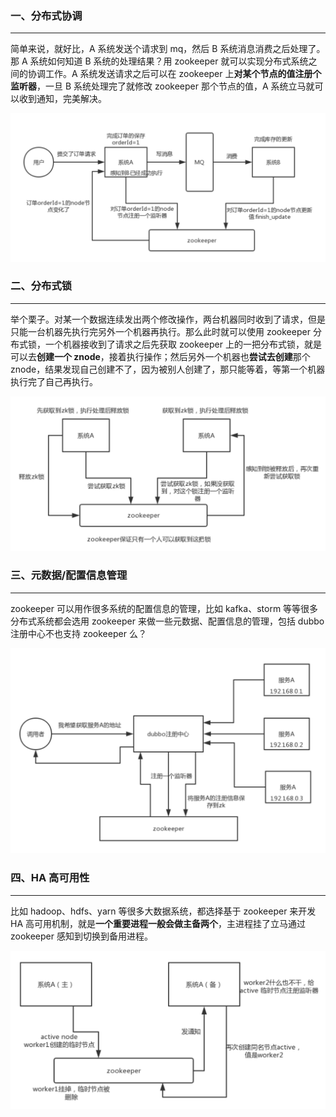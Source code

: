 ### 一、分布式协调

---

简单来说，就好比，A 系统发送个请求到 mq，然后 B 系统消息消费之后处理了。那 A 系统如何知道 B 系统的处理结果？用 zookeeper 就可以实现分布式系统之间的协调工作。A 系统发送请求之后可以在 zookeeper 上**对某个节点的值注册个监听器**，一旦 B 系统处理完了就修改 zookeeper 那个节点的值，A 系统立马就可以收到通知，完美解决。

![截屏2025-07-10 08.44.56](./img/zk001.png)



### 二、分布式锁

---

举个栗子。对某一个数据连续发出两个修改操作，两台机器同时收到了请求，但是只能一台机器先执行完另外一个机器再执行。那么此时就可以使用 zookeeper 分布式锁，一个机器接收到了请求之后先获取 zookeeper 上的一把分布式锁，就是可以去**创建一个 znode**，接着执行操作；然后另外一个机器也**尝试去创建**那个 znode，结果发现自己创建不了，因为被别人创建了，那只能等着，等第一个机器执行完了自己再执行。

![截屏2025-07-10 08.48.27](./img/zk002.png)



### 三、元数据/配置信息管理

---

zookeeper 可以用作很多系统的配置信息的管理，比如 kafka、storm 等等很多分布式系统都会选用 zookeeper 来做一些元数据、配置信息的管理，包括 dubbo 注册中心不也支持 zookeeper 么？

![image-20250710085434122](./img/image-20250710085434122.png)



### 四、HA 高可用性

---

比如 hadoop、hdfs、yarn 等很多大数据系统，都选择基于 zookeeper 来开发 HA 高可用机制，就是**一个重要进程一般会做主备两个**，主进程挂了立马通过 zookeeper 感知到切换到备用进程。

![image-20250710085820955](./img/image-20250710085820955.png)